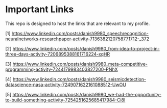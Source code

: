# Important Links
This repo is designed to host the links that are relevant to my profile.

[1] https://www.linkedin.com/posts/danish9980_speechrecognition-neuralnetworks-researchpaper-activity-7136382120758771712-_372

[2] https://www.linkedin.com/posts/danish9980_from-idea-to-project-in-three-days-activity-7206895388161716224-xqHR

[3] https://www.linkedin.com/posts/danish9980_meta-competitive-programming-activity-7244179983403827200-PNhX
 
[4] https://www.linkedin.com/posts/danish9980_seismicdetection-datascience-nasa-activity-7249071622161088512-UwOU

[5] https://www.linkedin.com/posts/danish9980_we-had-the-opportunity-to-build-something-activity-7254251625685417984-Ci8I 
